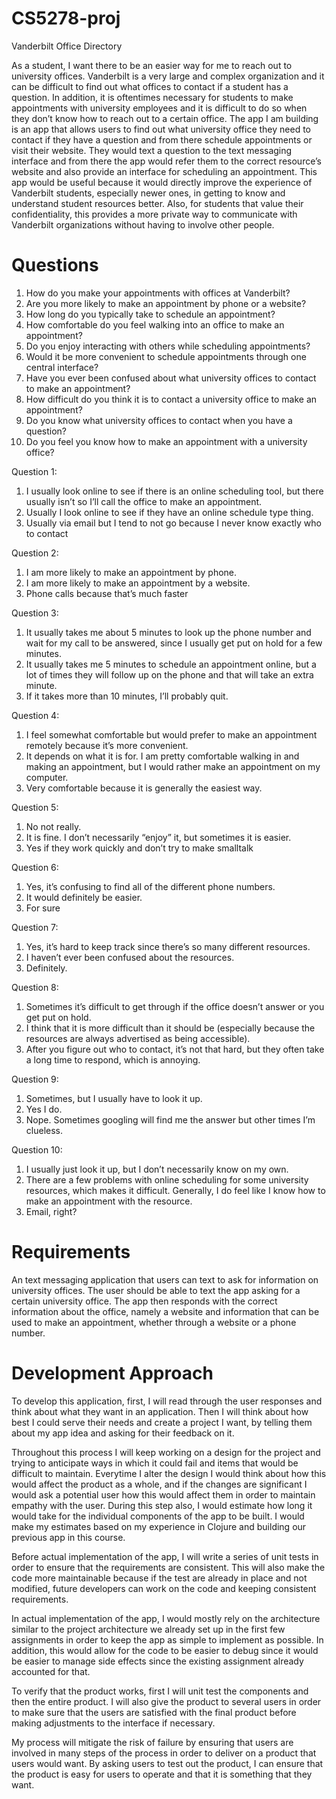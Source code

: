 # CS5278-proj

Vanderbilt Office Directory

As a student, I want there to be an easier way for me to reach out to university offices. Vanderbilt is a very large and complex organization and it can be difficult to find out what offices to contact if a student has a question. In addition, it is oftentimes necessary for students to make appointments with university employees and it is difficult to do so when they don’t know how to reach out to a certain office.
	The app I am building is an app that allows users to find out what university office they need to contact if they have a question and from there schedule appointments or visit their website. They would text a question to the text messaging interface and from there the app would refer them to the correct resource’s website and also provide an interface for scheduling an appointment.
	This app would be useful because it would directly improve the experience of Vanderbilt students, especially newer ones, in getting to know and understand student resources better. Also, for students that value their confidentiality, this provides a more private way to communicate with Vanderbilt organizations without having to involve other people.

# Questions

<ol>
<li>How do you make your appointments with offices at Vanderbilt?</li>
<li>Are you more likely to make an appointment by phone or a website?</li>
<li>How long do you typically take to schedule an appointment?</li>
<li>How comfortable do you feel walking into an office to make an appointment?</li>
<li>Do you enjoy interacting with others while scheduling appointments?</li>
<li>Would it be more convenient to schedule appointments through one central interface?</li>
<li>Have you ever been confused about what university offices to contact to make an appointment?</li>
<li>How difficult do you think it is to contact a university office to make an appointment?</li>
<li>Do you know what university offices to contact when you have a question?</li>
<li>Do you feel you know how to make an appointment with a university office?</li>
</ol>

Question 1:
<ol>
<li>I usually look online to see if there is an online scheduling tool, but there usually isn’t so I’ll call the office to make an appointment.</li>
<li>Usually I look online to see if they have an online schedule type thing.</li>
<li>Usually via email but I tend to not go because I never know exactly who to contact</li>
</ol>

Question 2:
<ol>
<li>I am more likely to make an appointment by phone.</li>
<li>I am more likely to make an appointment by a website.</li>
<li>Phone calls because that’s much faster</li>
</ol>

Question 3:
<ol>
<li>It usually takes me about 5 minutes to look up the phone number and wait for my call to be answered, since I usually get put on hold for a few minutes.</li>
<li>It usually takes me 5 minutes to schedule an appointment online, but a lot of times they will follow up on the phone and that will take an extra minute.</li>
<li>If it takes more than 10 minutes, I’ll probably quit.</li>
</ol>

Question 4:
<ol>
<li>I feel somewhat comfortable but would prefer to make an appointment remotely because it’s more convenient.</li>
<li>It depends on what it is for. I am pretty comfortable walking in and making an appointment, but I would rather make an appointment on my computer.</li>
<li>Very comfortable because it is generally the easiest way.</li>
</ol>

Question 5:
<ol>
<li>No not really.</li>
<li>It is fine. I don’t necessarily “enjoy” it, but sometimes it is easier.</li>
<li>Yes if they work quickly and don’t try to make smalltalk</li>
</ol>

Question 6:
<ol>
<li>Yes, it’s confusing to find all of the different phone numbers.</li>
<li>It would definitely be easier.</li>
<li>For sure</li>
</ol>

Question 7:
<ol>
<li>Yes, it’s hard to keep track since there’s so many different resources.</li>
<li>I haven’t ever been confused about the resources.</li>
<li>Definitely.</li>
</ol>

Question 8:
<ol>
<li>Sometimes it’s difficult to get through if the office doesn’t answer or you get put on hold.</li>
<li>I think that it is more difficult than it should be (especially because the resources are always advertised as being accessible).</li>
<li>After you figure out who to contact, it’s not that hard, but they often take a long time to respond, which is annoying.</li>
</ol>
	
Question 9:
<ol>
<li>Sometimes, but I usually have to look it up.</li>
<li>Yes I do.</li>
<li>Nope. Sometimes googling will find me the answer but other times I’m clueless.</li>
</ol>

Question 10:
<ol>
<li>I usually just look it up, but I don’t necessarily know on my own.</li>
<li>There are a few problems with online scheduling for some university resources, which makes it difficult. Generally, I do feel like I know how to make an appointment with the resource.</li>
<li>Email, right?</li>
</ol>

# Requirements

An text messaging application that users can text to ask for information on university offices. The user should be able to text the app asking for a certain university office. The app then responds with the correct information about the office, namely a website and information that can be used to make an appointment, whether through a website or a phone number. 

# Development Approach 

To develop this application, first, I will read through the user responses and think about what they want in an application. Then I will think about how best I could serve their needs and create a project I want, by telling them about my app idea and asking for their feedback on it. 

Throughout this process I will keep working on a design for the project and trying to anticipate ways in which it could fail and items that would be difficult to maintain. Everytime I alter the design I would think about how this would affect the product as a whole, and if the changes are significant I would ask a potential user how this would affect them in order to maintain empathy with the user. During this step also, I would estimate how long it would take for the individual components of the app to be built. I would make my estimates based on my experience in Clojure and building our previous app in this course.

Before actual implementation of the app, I will write a series of unit tests in order to ensure that the requirements are consistent. This will also make the code more maintainable because if the test are already in place and not modified, future developers can work on the code and keeping consistent requirements.

In actual implementation of the app, I would mostly rely on the architecture similar to the project architecture we already set up in the first few assignments in order to keep the app as simple to implement as possible. In addition, this would allow for the code to be easier to debug since it would be easier to manage side effects since the existing assignment already accounted for that. 

To verify that the product works, first I will unit test the components and then the entire product. I will also give the product to several users in order to make sure that the users are satisfied with the final product before making adjustments to the interface if necessary.

My process will mitigate the risk of failure by ensuring that users are involved in many steps of the process in order to deliver on a product that users would want. By asking users to test out the product, I can ensure that the product is easy for users to operate and that it is something that they want.
